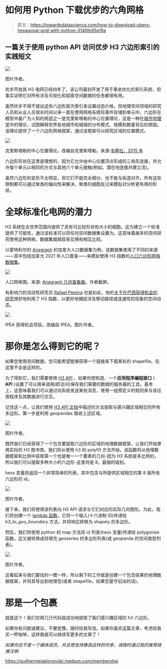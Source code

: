 # 如何用 Python 下载优步的六角网格

> 原文：<https://towardsdatascience.com/how-to-download-ubers-hexagonal-grid-with-python-3140fe95e19a>

## 一篇关于使用 python API 访问优步 H3 六边形索引的实践短文

![](img/2630e4ab302a34f3c97aa16793e4e26c.png)

图片作者。

优步开放其 H3 电网已经四年了。该公司最初开发了用于乘坐优化的索引系统，但事实证明它对所有涉及可视化和探索空间数据的任务都很有用。

虽然优步不得不提出这些六边形层次索引来设置动态价格，但地理空间领域的研究人员和从业人员很长时间以来一直在使用网格系统将事件存储到单元中。六边形在模型中最广为人知的用途之一是克里斯塔勒的中心位置理论，这是一种在[城市地理学](https://www.thoughtco.com/overview-of-urban-geography-1435803)中的理论，试图解释世界各地城市和城镇的分布模式、规模和数量背后的原因。该理论提供了一个六边形网格框架，通过该框架可以研究区域的位置模式。

![](img/bf06cefbc65e7eeaa051bb038916066a.png)

克里斯塔勒的中心位置理论。改编自克里斯塔勒。来源:[韦塞拉，2015 年](https://www.researchgate.net/publication/262666158_Microeconomics_Approaches_in_the_Christaller%27s_Central_Places_Theory)

六边形形状在这里是理想的，因为它允许由中心位置顶点形成的三角形连接，并允许每个单元以相同的方式与其他六个单元接触(例如，潜在地连接并建立流)。

虽然六边形的变形不太明显，但它们不能完全细分，也不能与街道对齐。所有这些限制都可以通过聚类的偏向性来解决，聚类的细胞反过来模拟对分析更有用的形状。

# 全球标准化电网的潜力

H3 系统在全世界范围内提供了具有可比较形状和大小的细胞。这为建立一个标准提供了可能性，通过该标准可以将任何空间数据集设置为。这意味着越多的空间研究使用这种网格，数据集就越容易互换和相互比较。

以蒙特利尔的 [Anagraph](https://anagraph.io/) 的加拿大人口数据集为例，该数据集使用了不同的来源——其中包括加拿大 2021 年人口普查——来模拟使用 H3 指数的[人口六边形网格数据集](https://geometric-data-viewer.anagraph.io/?zoom=8.40&lat=45.6239&long=-73.8094&layer=LocalPop-2016)。

![](img/50c1216f1ce729f2b5d902315a490efc.png)

人口网格图。来源: [Anagraph 几何查看器](https://geometric-data-viewer.anagraph.io/?zoom=8.40&lat=45.6239&long=-73.8094&layer=LocalPop-2016)。作者截屏。

有影响力的流动性研究员 [Rafael Pereira](https://twitter.com/UrbanDemog) 也是如此，他的[关于在巴西获得机会的研究](https://www.ipea.gov.br/acessooportunidades/en/)很好地利用了 H3 指数，以更好地捕捉涉及移动路径或连通性的现象的空间动态。

![](img/01f44fbc9af58d488a06e26d718fe509.png)

IPEA 获得机会项目。改编自 IPEA。图片作者。

# 那你是怎么得到它的呢？

如果您使用空间数据，您可能希望能够获得一个链接来下载某处的 shapefile。在这里不会是这样的。

为了得到它，我们需要使用 [H3 API](https://uber.github.io/h3-py/api_reference.html) 。如果你想知道，一个**应用程序编程接口** ( **API** )设置了可以用来调用(即访问)保存我们需要的数据的服务器的工具。基本上，这意味着我们可以通过向系统发送某些消息，使用一组预定义的规则来与该应用程序及其数据进行交互。

记住这一点，让我们使用 [H3 API 文档](https://uber.github.io/h3-py/api_reference.html)中描述的方法提取与感兴趣区域相交的所有多边形。第一步是利用 geopandas 吸收上述区域。

![](img/9685c4f52863c548fe96e1b01e62c89d.png)

图片作者。

既然我们已经获得了一个包含要提取六边形的区域的地理数据框架，让我们开始使用实际的 H3 图书馆。我们将从使用 h3 的 polyfill 方法开始，该函数将从地理数据框架和比例中获取第一个也是唯一一个要素的几何-因为 H3 系统是多比例的，所以我们可以提取多种大小的六边形-这里将是 8，最细的级别。

hexs 变量将返回一个非常简单的列表，其中包含与所提供区域相交的第 8 层所有六边形的 id。

![](img/e719c7499c30f92be9c861ddcaa40222.png)

图片作者。

接下来，我们将使用该列表向 H3 API 请求与它们对应的实际几何图形。为此，我们将创建一个 [lambda 函数](https://www.w3schools.com/python/python_lambda.asp)，它将一个输入(十六进制 ID)传递给 *h3_to_geo_boundary* 方法，并将响应转换为 shapely 的多边形。

然后，我们将使用 python 的 map 方法将 id 列表(hexs 变量)传递给 polygonise 函数。这又被转换成将填充 geoseries 的多边形列表(或 geopanda 的空间类型列表)。

![](img/0cd7c2e8dbb24d40cdc7c1190f1929c2.png)

图片作者。

这看起来与我们要找的一模一样，所以剩下的工作就是创建一个包含结果的地理数据框架，并将其导出到地理包(或者 shapefile，如果您是守旧派的话)。

# 那是一个包裹

就是这个！我们仅用几行代码就成功地提取了我们感兴趣区域的 h3 六边形。

如果你有问题或建议，不要犹豫，随时给我写信。如果你喜欢这篇文章，考虑给我买一杯咖啡，这样我就可以继续写更多的文章了！

*如果你还不是一个媒体成员，并且想支持像我这样的作家，请随时通过我的推荐链接注册:*

<https://guilhermeiablonovski.medium.com/membership> 